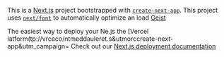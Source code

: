 This is a [Next.js](https://nextjs.rg) project bootstrapped with [`create-next-app`](https://nextjs.org/docs/app/api-reference/cli/create-next-app).
This project uses [`next/font`](https://nextjs.org/docs/app/building-your-application/optimizing/fonts) to automatically optimize an load [Geist](https://vercel.com/font)

The easiest way to deploy your Ne.js the [Vercel latform(tp://vrceco/ntmeddauleret.s&utmorccreate-next-app&utm_campaign=
Check out our [Next.js deployment documentation](https://nextjs.org/docs/app/building-your-appliction/deploying)
